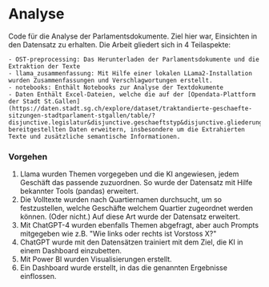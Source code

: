 # Analyse
Code für die Analyse der Parlamentsdokumente. Ziel hier war, Einsichten in den Datensatz zu erhalten.
Die Arbeit gliedert sich in 4 Teilaspekte:

	- OST-preprocessing: Das Herunterladen der Parlamentsdokumente und die Extraktion der Texte
	- llama_zusammenfassung: Mit Hilfe einer lokalen LLama2-Installation wurden Zusammenfassungen und Verschlagwortungen erstellt.
	- notebooks: Enthält Notebooks zur Analyse der Textdokumente
	- Daten Enthält Excel-Dateien, welche die auf der [Opendata-Plattform der Stadt St.Gallen](https://daten.stadt.sg.ch/explore/dataset/traktandierte-geschaefte-sitzungen-stadtparlament-stgallen/table/?disjunctive.legislatur&disjunctive.geschaeftstyp&disjunctive.gliederung&disjunctive.gliederungsnummer&disjunctive.ebene1&disjunctive.ebene2&disjunctive.ebene3&disjunctive.ebene4&disjunctive.ebene5&disjunctive.ebene6&disjunctive.traktandenstatus&sort=nr) bereitgestellten Daten erweitern, insbesondere um die Extrahierten Texte und zusätzliche semantische Informationen.


### Vorgehen

1. Llama wurden Themen vorgegeben und die KI angewiesen, jedem Geschäft das passende zuzuordnen. So wurde der Datensatz mit Hilfe bekannter Tools (pandas) erweitert.
2. Die Volltexte wurden nach Quartiernamen durchsucht, um so festzustellen, welche Geschäfte welchem Quartier zugeordnet werden können. (Oder nicht.) Auf diese Art wurde der Datensatz erweitert.
3. Mit ChatGPT-4 wurden ebenfalls Themen abgefragt, aber auch Prompts mitgegeben wie z.B. "Wie links oder rechts ist Vorstoss X?"
4. ChatGPT wurde mit den Datensätzen trainiert mit dem Ziel, die KI in einem Dashboard einzubetten.
5. Mit Power BI wurden Visualisierungen erstellt.
6. Ein Dashboard wurde erstellt, in das die genannten Ergebnisse einflossen.
